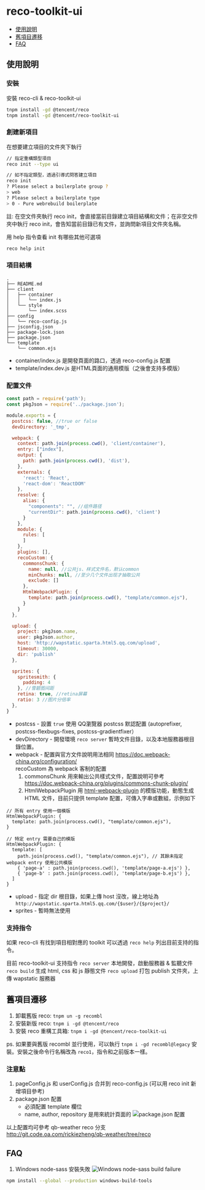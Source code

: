 # reco-toolkit-ui

- [使用說明](#使用說明)
- [舊項目遷移](#舊項目遷移)
- [FAQ](#faq)

## 使用說明

### 安裝
安裝 reco-cli & reco-toolkit-ui
```bash
tnpm install -gd @tencent/reco
tnpm install -gd @tencent/reco-toolkit-ui
```

### 創建新項目
在想要建立項目的文件夾下執行
```bash
// 指定重構類型項目
reco init --type ui

// 如不指定類型，透過引導式問答建立項目
reco init
? Please select a boilerplate group ?
> web
? Please select a boilerplate type
> 0 - Pure webrebuild boilerplate
```
註: 在空文件夾執行 reco init，會直接當前目錄建立項目結構和文件；在非空文件夾中執行 reco init，會告知當前目錄已有文件，並詢問新項目文件夾名稱。

用 help 指令查看 init 有哪些其他可選項
```bash
reco help init
```

### 項目結構

```
.
├── README.md
├── client
│   ├── container
│   │   └── index.js
│   └── style
│       └── index.scss
├── config
│   └── reco-config.js
├── jsconfig.json
├── package-lock.json
├── package.json
└── template
    └── common.ejs
```
* container/index.js 是開發頁面的路口，透過 reco-config.js 配置
* template/index.dev.js 是HTML頁面的通用模版（之後會支持多模版）

### 配置文件
```js
const path = require('path');
const pkgJson = require('../package.json');

module.exports = {
  postcss: false, //true or false
  devDirectory: '_tmp',

  webpack: {
    context: path.join(process.cwd(), 'client/container'),
    entry: ["index"],
    output: {
      path: path.join(process.cwd(), 'dist'),
    },
    externals: {
      'react': 'React',
      'react-dom': 'ReactDOM'
    },
    resolve: {
      alias: {
        "components": "", //组件路径
        "currentDir": path.join(process.cwd(), 'client')
      }
    },
    module: {
      rules: [
      ]
    },
    plugins: [],
    recoCustom: {
      commonsChunk: {
        name: null, //公共js、样式文件名，默认common
        minChunks: null, //至少几个文件出现才抽取公共
        exclude: []
      },
      HtmlWebpackPlugin: {
        template: path.join(process.cwd(), "template/common.ejs"),
      }
    }
  },

  upload: {
    project: pkgJson.name,
    user: pkgJson.author,
    host: 'http://wapstatic.sparta.html5.qq.com/upload',
    timeout: 30000,
    dir: 'publish'
  },

  sprites: {
    spritesmith: {
      padding: 4
    }, //雪碧图间距
    retina: true, //retina屏幕
    ratio: 3 //图片分倍率
  },
}
```
* postcss - 設置 `true` 使用 QQ瀏覽器 postcss 默認配置 (autoprefixer, postcss-flexbugs-fixes, postcss-gradientfixer）
* devDirectory - 開發環境 `reco server` 暫時文件目錄，以及本地服務器根目錄位置。
* webpack - 配置與官方文件說明用法相同 https://doc.webpack-china.org/configuration/ <br>recoCustom 為 webpack 客制的配置
  1. commonsChunk 用來輸出公共樣式文件，配置說明可參考 https://doc.webpack-china.org/plugins/commons-chunk-plugin/
  2. HtmlWebpackPlugin 用 [html-webpack-plugin](https://github.com/jantimon/html-webpack-plugin) 的模版功能，動態生成 HTML 文件，目前只提供 template 配置，可傳入字串或數組，示例如下
```
// 所有 entry 使用一個模版
HtmlWebpackPlugin: {
  template: path.join(process.cwd(), "template/common.ejs"),
}

// 特定 entry 需要自己的模版
HtmlWebpackPlugin: {
  template: [
    path.join(process.cwd(), "template/common.ejs"), // 其餘未指定 webpack entry 使用公共模版
    { 'page-a' : path.join(process.cwd(), 'template/page-a.ejs') },
    { 'page-b' : path.join(process.cwd(), 'template/page-b.ejs') },
  ]
}
```
* upload - 指定 dir 根目錄，如果上傳 host 沒改，線上地址為 `http://wapstatic.sparta.html5.qq.com/{$user}/{$project}/`
* sprites - 暫時無法使用

### 支持指令
如果 reco-cli 有找到項目相對應的 toolkit 可以透過 `reco help` 列出目前支持的指令。

目前 reco-toolkit-ui 支持指令
`reco server` 本地開發，啟動服務器 & 監聽文件
`reco build` 生成 html, css 和 js 靜態文件
`reco upload` 打包 publish 文件夾，上傳 wapstatic 服務器

## 舊項目遷移
1. 卸載舊版 reco: `tnpm un -g recombl`
2. 安裝新版 reco: `tnpm i -gd @tencent/reco`
3. 安裝 reco 重構工具箱: `tnpm i -gd @tencent/reco-toolkit-ui`

ps. 如果要與舊版 recombl 並行使用，可以執行 `tnpm i -gd recombl@legacy` 安裝。安裝之後命令行名稱改為 `reco1`，指令和之前版本一樣。

### 注意點
1. pageConfig.js 和 userConfig.js 合并到 reco-config.js (可以用 reco init 新增項目參考)
2. package.json 配置
    * 必須配置 template 欄位
    * name, author, repository 是用來統計頁面的
  ![package.json 配置](docs/pkg-json-config.png?raw=true)

以上配置均可參考 qb-weather reco 分支 http://git.code.oa.com/rickiezheng/qb-weather/tree/reco

## FAQ
1. Windows node-sass 安裝失敗
![Windows node-sass build failure](docs/win-install-node-sass-error.png?raw=true)
```bash
npm install --global --production windows-build-tools
```